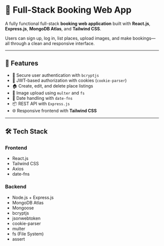 # 🏨 Full-Stack Booking Web App

A fully functional full-stack **booking web application** built with **React.js**, **Express.js**, **MongoDB Atlas**, and **Tailwind CSS**.

Users can sign up, log in, list places, upload images, and make bookings—all through a clean and responsive interface.

---

## 🚀 Features

- 🔐 Secure user authentication with `bcryptjs`
- 🔑 JWT-based authorization with cookies (`cookie-parser`)
- 🏠 Create, edit, and delete place listings
- 📁 Image upload using `multer` and `fs`
- 📅 Date handling with `date-fns`
- 📦 REST API with `Express.js`
- 🌐 Responsive frontend with **Tailwind CSS**

---

## 🛠️ Tech Stack

### Frontend
- React.js
- Tailwind CSS
- Axios
- date-fns

### Backend
- Node.js + Express.js
- MongoDB Atlas
- Mongoose
- bcryptjs
- jsonwebtoken
- cookie-parser
- multer
- fs (File System)
- assert
